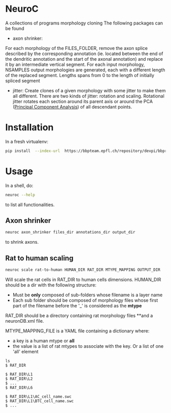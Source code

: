 # NeuroC

A collections of programs morphology cloning
The following packages can be found
- axon shrinker:

For each morphology of the FILES_FOLDER, remove the axon splice described by the corresponding annotation (ie. located between the end of the dendritic annotation and the start of the axonal annotation) and replace it by an intermediate vertical segment. For each input morphology,
    NSAMPLES output morphologies are generated, each with a different length of the replaced segment. Lengths spans from 0 to the length of initially spliced segment

- jitter:
Create clones of a given morphology with some jitter to make them all different. There are two kinds of jitter: rotation and scaling.
Rotational jitter rotates each section around its parent axis or around the PCA ([Principal Component Analysis](https://en.wikipedia.org/wiki/Principal_component_analysis)) of all descendant points.




# Installation

In a fresh virtualenv:
```bash
pip install  --index-url  https://bbpteam.epfl.ch/repository/devpi/bbprelman/dev/+simple/ neuroc[plotly]
```

# Usage
In a shell, do:

```bash
neuroc --help
```
to list all functionalities.


## Axon shrinker


```bash
neuroc axon_shrinker files_dir annotations_dir output_dir
```
to shrink axons.


## Rat to human scaling
```bash
neuroc scale rat-to-human HUMAN_DIR RAT_DIR MTYPE_MAPPING OUTPUT_DIR
```

Will scale the rat cells in RAT_DIR to human cells dimensions.
HUMAN\_DIR should be a dir with the following structure:
- Must be **only** composed of sub-folders whose filename is a layer name
- Each sub folder should be composed of morphology files whose first part of the filename before the '_' is considered as the **mtype**

RAT\_DIR should be a directory containing rat morphology files **and a neuronDB.xml file.

MTYPE\_MAPPING\_FILE is a YAML file containing a dictionary where:
- a key is a human mtype or **all**
- the value is a list of rat mtypes to associate with the key. Or a list of one 'all' element
```
ls
$ RAT_DIR

$ RAT_DIR\L1
$ RAT_DIR\L2
$ ...
$ RAT_DIR\L6

$ RAT_DIR\L1\AC_cell_name.swc
$ RAT_DIR\L1\BTC_cell_name.swc
$ ...
```
